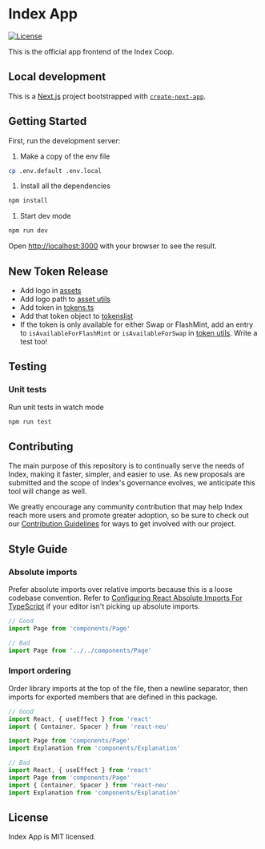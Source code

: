 # Index App

[![License](https://img.shields.io/:license-mit-blue.svg)](https://opensource.org/licenses/MIT)

This is the official app frontend of the Index Coop.

## Local development

This is a [Next.js](https://nextjs.org/) project bootstrapped with [`create-next-app`](https://github.com/vercel/next.js/tree/canary/packages/create-next-app).

## Getting Started

First, run the development server:

1.  Make a copy of the env file

```bash
cp .env.default .env.local
```

1. Install all the dependencies

```bash
npm install
```

1. Start dev mode

```bash
npm run dev
```

Open [http://localhost:3000](http://localhost:3000) with your browser to see the result.

## New Token Release

- Add logo in [assets](public/assets)
- Add logo path to [asset utils](src/lib/utils/assets.tsx)
- Add token in [tokens.ts](src/constants/tokens.ts)
- Add that token object to [tokenslist](src/constants/tokenlists.ts)
- If the token is only available for either Swap or FlashMint, add an entry to `isAvailableForFlashMint` or `isAvailableForSwap` in [token utils](src/lib/utils/tokens.ts). Write a test too!

## Testing

### Unit tests

Run unit tests in watch mode

```bash
npm run test
```

## Contributing

The main purpose of this repository is to continually serve the needs of Index, making it faster, simpler, and easier to use. As new proposals are submitted and the scope of Index's governance evolves, we anticipate this tool will change as well.

We greatly encourage any community contribution that may help Index reach more users and promote greater adoption, so be sure to check out our [Contribution Guidelines](https://github.com/IndexCoop/index-app/blob/master/CONTRIBUTING.md) for ways to get involved with our project.

## Style Guide

### Absolute imports

Prefer absolute imports over relative imports because this is a loose codebase convention. Refer to [Configuring React Absolute Imports For TypeScript](https://justinnoel.dev/2019/06/18/configuring-react-absolute-imports-for-typescript/) if your editor isn't picking up absolute imports.

```typescript
// Good
import Page from 'components/Page'

// Bad
import Page from '../../components/Page'
```

### Import ordering

Order library imports at the top of the file, then a newline separator, then imports for exported members that are defined in this package.

```typescript
// Good
import React, { useEffect } from 'react'
import { Container, Spacer } from 'react-neu'

import Page from 'components/Page'
import Explanation from 'components/Explanation'
```

```typescript
// Bad
import React, { useEffect } from 'react'
import Page from 'components/Page'
import { Container, Spacer } from 'react-neu'
import Explanation from 'components/Explanation'
```

## License

Index App is MIT licensed.
